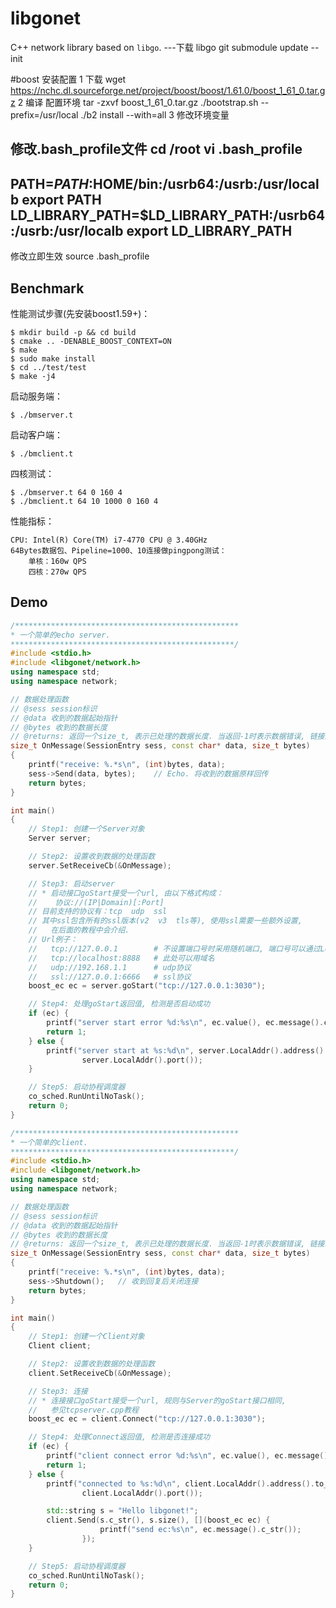 # libgonet
C++ network library based on `libgo`.
---下载 libgo
git submodule update --init

#boost 安装配置
1 下载 wget https://nchc.dl.sourceforge.net/project/boost/boost/1.61.0/boost_1_61_0.tar.gz
2 编译 配置环境
tar -zxvf boost_1_61_0.tar.gz
./bootstrap.sh --prefix=/usr/local
./b2 install --with=all
3 修改环境变量

修改.bash_profile文件
cd /root
vi .bash_profile
---------------------------------------------
PATH=$PATH:$HOME/bin:/usrb64:/usrb:/usr/localb
export PATH     
LD_LIBRARY_PATH=$LD_LIBRARY_PATH:/usrb64:/usrb:/usr/localb
export LD_LIBRARY_PATH
-------------------------------------------------------
修改立即生效
source .bash_profile


## Benchmark
性能测试步骤(先安装boost1.59+)：

    $ mkdir build -p && cd build
    $ cmake .. -DENABLE_BOOST_CONTEXT=ON
    $ make
    $ sudo make install
    $ cd ../test/test
    $ make -j4
  
启动服务端：

    $ ./bmserver.t
  
启动客户端：

    $ ./bmclient.t
    
四核测试：

    $ ./bmserver.t 64 0 160 4
    $ ./bmclient.t 64 10 1000 0 160 4
    
性能指标：

    CPU: Intel(R) Core(TM) i7-4770 CPU @ 3.40GHz
    64Bytes数据包、Pipeline=1000、10连接做pingpong测试：
        单核：160w QPS
        四核：270w QPS

## Demo

~~~~~~~~~~cpp
/**************************************************
* 一个简单的echo server.
**************************************************/
#include <stdio.h>
#include <libgonet/network.h>
using namespace std;
using namespace network;

// 数据处理函数
// @sess session标识
// @data 收到的数据起始指针
// @bytes 收到的数据长度
// @returns: 返回一个size_t, 表示已处理的数据长度. 当返回-1时表示数据错误, 链接即会被关闭.
size_t OnMessage(SessionEntry sess, const char* data, size_t bytes)
{
    printf("receive: %.*s\n", (int)bytes, data);
    sess->Send(data, bytes);    // Echo. 将收到的数据原样回传
    return bytes;
}

int main()
{
    // Step1: 创建一个Server对象
    Server server;

    // Step2: 设置收到数据的处理函数
    server.SetReceiveCb(&OnMessage);

    // Step3: 启动server
    // * 启动接口goStart接受一个url, 由以下格式构成：
    //    协议://(IP|Domain)[:Port]
    // 目前支持的协议有：tcp  udp  ssl
    // 其中ssl包含所有的ssl版本(v2  v3  tls等), 使用ssl需要一些额外设置,
    //   在后面的教程中会介绍.
    // Url例子：
    //   tcp://127.0.0.1        # 不设置端口号时采用随机端口, 端口号可以通过LocalAddr接口获取(如下面的例子).
    //   tcp://localhost:8888   # 此处可以用域名
    //   udp://192.168.1.1      # udp协议
    //   ssl://127.0.0.1:6666   # ssl协议
    boost_ec ec = server.goStart("tcp://127.0.0.1:3030");

    // Step4: 处理goStart返回值, 检测是否启动成功
    if (ec) {
        printf("server start error %d:%s\n", ec.value(), ec.message().c_str());
        return 1;
    } else {
        printf("server start at %s:%d\n", server.LocalAddr().address().to_string().c_str(),
                server.LocalAddr().port());
    }

    // Step5: 启动协程调度器
    co_sched.RunUntilNoTask();
    return 0;
}
~~~~~~~~~~

~~~~~~~~~~cpp
/**************************************************
* 一个简单的client.
**************************************************/
#include <stdio.h>
#include <libgonet/network.h>
using namespace std;
using namespace network;

// 数据处理函数
// @sess session标识
// @data 收到的数据起始指针
// @bytes 收到的数据长度
// @returns: 返回一个size_t, 表示已处理的数据长度. 当返回-1时表示数据错误, 链接即会被关闭.
size_t OnMessage(SessionEntry sess, const char* data, size_t bytes)
{
    printf("receive: %.*s\n", (int)bytes, data);
    sess->Shutdown();   // 收到回复后关闭连接
    return bytes;
}

int main()
{
    // Step1: 创建一个Client对象
    Client client;

    // Step2: 设置收到数据的处理函数
    client.SetReceiveCb(&OnMessage);

    // Step3: 连接
    // * 连接接口goStart接受一个url, 规则与Server的goStart接口相同,
    //   参见tcpserver.cpp教程
    boost_ec ec = client.Connect("tcp://127.0.0.1:3030");

    // Step4: 处理Connect返回值, 检测是否连接成功
    if (ec) {
        printf("client connect error %d:%s\n", ec.value(), ec.message().c_str());
        return 1;
    } else {
        printf("connected to %s:%d\n", client.LocalAddr().address().to_string().c_str(),
                client.LocalAddr().port());

        std::string s = "Hello libgonet!";
        client.Send(s.c_str(), s.size(), [](boost_ec ec) {
                    printf("send ec:%s\n", ec.message().c_str());
                });
    }

    // Step5: 启动协程调度器
    co_sched.RunUntilNoTask();
    return 0;
}
~~~~~~~~~~
